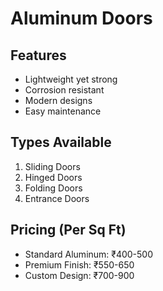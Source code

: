 # Aluminum Doors

## Features
- Lightweight yet strong
- Corrosion resistant
- Modern designs
- Easy maintenance

## Types Available
1. Sliding Doors
2. Hinged Doors
3. Folding Doors
4. Entrance Doors

## Pricing (Per Sq Ft)
- Standard Aluminum: ₹400-500
- Premium Finish: ₹550-650
- Custom Design: ₹700-900